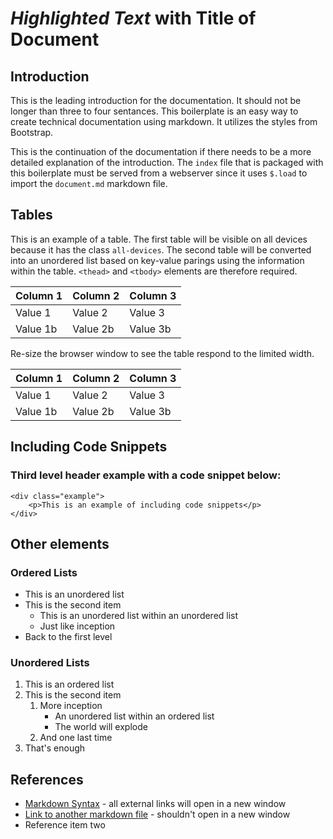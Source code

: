 _Highlighted Text_ with Title of Document
=========================================

## Introduction

This is the leading introduction for the documentation. It should not be longer than three to four sentances. This boilerplate is an easy way to create technical documentation using markdown. It utilizes the styles from Bootstrap.

This is the continuation of the documentation if there needs to be a more detailed explanation of the introduction. The `index` file that is packaged with this boilerplate must be served from a webserver since it uses `$.load` to import the `document.md` markdown file.

## Tables

This is an example of a table. The first table will be visible on all devices because it has the class `all-devices`. The second table will be converted into an unordered list based on key-value parings using the information within the table. `<thead>` and `<tbody>` elements are therefore required.

<table class="all-devices">
    <thead>
        <tr>
            <th>Column 1</th>
            <th>Column 2</th>
            <th>Column 3</th>
        </tr>
    </thead>
    <tbody>
        <tr>
            <td>Value 1</td>
            <td>Value 2</td>
            <td>Value 3</td>
        </tr>
        <tr>
            <td>Value 1b</td>
            <td>Value 2b</td>
            <td>Value 3b</td>
        </tr>
    </tbody>
</table>

Re-size the browser window to see the table respond to the limited width.

<table>
    <thead>
        <tr>
            <th>Column 1</th>
            <th>Column 2</th>
            <th>Column 3</th>
        </tr>
    </thead>
    <tbody>
        <tr>
            <td>Value 1</td>
            <td>Value 2</td>
            <td>Value 3</td>
        </tr>
        <tr>
            <td>Value 1b</td>
            <td>Value 2b</td>
            <td>Value 3b</td>
        </tr>
    </tbody>
</table>

## Including Code Snippets

### Third level header example with a code snippet below:

    <div class="example">
        <p>This is an example of including code snippets</p>
    </div>

## Other elements

### Ordered Lists

- This is an unordered list
- This is the second item
    - This is an unordered list within an unordered list
    - Just like inception
- Back to the first level

### Unordered Lists

1. This is an ordered list
1. This is the second item
    1. More inception
        - An unordered list within an ordered list
        - The world will explode
    1. And one last time
1. That's enough

## References

- [Markdown Syntax](http://daringfireball.net/projects/markdown/syntax) - all external links will open in a new window
- [Link to another markdown file](?src=example) - shouldn't open in a new window
- Reference item two

